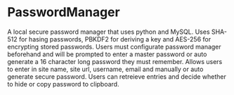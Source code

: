 # PasswordManager
A local secure password manager that uses python and MySQL. Uses SHA-512 for hasing passwords, PBKDF2 for deriving a key and AES-256 for encrypting stored passwords.
Users must configurate password manager beforehand and will be prompted to enter a master password or auto generate a 16 character long password they must remember.
Allows users to enter in site name, site url, username, email and manually or auto generate secure password.
Users can retreieve entries and decide whether to hide or copy password to clipboard.
